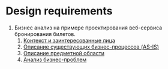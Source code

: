 # Design requirements

1. Бизнес анализ на примере проектирования веб-сервиса бронирования билетов.
    1. [Контекст и заинтересованные лица](https://habr.com/ru/post/107488/)
    2. [Описание существующих бизнес-процессов (AS-IS)](https://habr.com/ru/post/107908/)
    3. [Описание предметной области](https://habr.com/ru/post/108290/)
    4. [Анализ бизнес-проблем](https://habr.com/ru/post/108777/)

